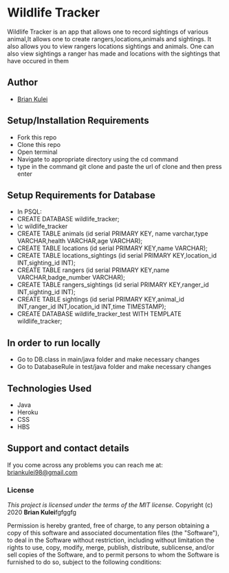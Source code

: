 # Wildlife Tracker

Wildlife Tracker is an app that allows one to record sightings of various animal,It allows one to create rangers,locations,animals and 
sightings. It also allows you to view rangers locations sightings and animals. One can also view sightings a ranger has made and 
locations with the sightings that have occured in them

## Author
- [Brian Kulei](https://github.com/brian6382)

## Setup/Installation Requirements
* Fork this repo
* Clone this repo 
* Open terminal
* Navigate to appropriate directory using the cd command
* type in the command git clone and paste the url of clone and then press enter 
## Setup Requirements for Database
* In PSQL:
* CREATE DATABASE wildlife_tracker;
* \c wildlife_tracker
* CREATE TABLE animals (id serial PRIMARY KEY, name varchar,type VARCHAR,health VARCHAR,age VARCHAR);
* CREATE TABLE locations (id serial PRIMARY KEY,name VARCHAR);
* CREATE TABLE locations_sightings (id serial PRIMARY KEY,location_id INT,sighting_id INT);
* CREATE TABLE rangers (id serial PRIMARY KEY,name VARCHAR,badge_number VARCHAR);
* CREATE TABLE rangers_sightings (id serial PRIMARY KEY,ranger_id INT,sighting_id INT);
* CREATE TABLE sightings (id serial PRIMARY KEY,animal_id INT,ranger_id INT,location_id INT,time TIMESTAMP);
* CREATE DATABASE wildlife_tracker_test WITH TEMPLATE wildlife_tracker;
## In order to run locally
* Go to DB.class in main/java folder and make necessary changes
* Go to DatabaseRule in test/java folder and make necessary changes

## Technologies Used
* Java
* Heroku
* CSS
* HBS

## Support and contact details
If you come across any problems you can reach me at: briankulei98@gmail.com

### License
*This project is licensed under the terms of the MIT license.*
Copyright (c) 2020 **Brian Kulei**fgfggfg

Permission is hereby granted, free of charge, to any person obtaining a copy
of this software and associated documentation files (the "Software"), to deal
in the Software without restriction, including without limitation the rights
to use, copy, modify, merge, publish, distribute, sublicense, and/or sell
copies of the Software, and to permit persons to whom the Software is
furnished to do so, subject to the following conditions:
